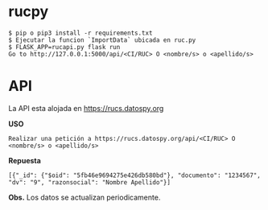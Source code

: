 # rucpy
```
$ pip o pip3 install -r requirements.txt
$ Ejecutar la funcion `ImportData` ubicada en ruc.py
$ FLASK_APP=rucapi.py flask run
Go to http://127.0.0.1:5000/api/<CI/RUC> O <nombre/s> o <apellido/s> 
```
# API

La API esta alojada en https://rucs.datospy.org

**USO**
```
Realizar una petición a https://rucs.datospy.org/api/<CI/RUC> O <nombre/s> o <apellido/s> 
```
**Repuesta**
```
[{"_id": {"$oid": "5fb46e9694275e426db580bd"}, "documento": "1234567", "dv": "9", "razonsocial": "Nombre Apellido"}]
```
**Obs.** Los datos se actualizan periodicamente.
